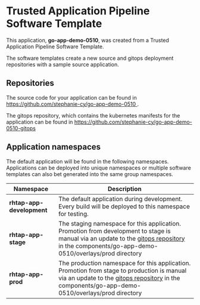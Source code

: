 # Trusted Application Pipeline Software Template

This application, **go-app-demo-0510**, was created from a Trusted Application Pipeline Software Template.

The software templates create a new source and gitops deployment repositories with a sample source application. 

## Repositories

The source code for your application can be found in [https://github.com/stephanie-cy/go-app-demo-0510 ](https://github.com/stephanie-cy/go-app-demo-0510 ).
 
The gitops repository, which contains the kubernetes manifests for the application can be found in 
[https://github.com/stephanie-cy/go-app-demo-0510-gitops ](https://github.com/stephanie-cy/go-app-demo-0510-gitops ) 

## Application namespaces 

The default application will be found in the following namespaces. Applications can be deployed into unique namespaces or multiple software templates can also bet generated into the same group namespaces.  

|  Namespace   |  Description   |  
| -------- | -------- |   
| **rhtap-app-development** | The default application during development. Every build will be deployed to this namespace for testing. | 
| **rhtap-app-stage** | The staging namespace for this application. Promotion from development to stage is manual via an update to the [gitops repository](https://github.com/stephanie-cy/go-app-demo-0510-gitops ) in the components/go-app-demo-0510/overlays/prod directory |  
| **rhtap-app-prod** | The production namespace for this application. Promotion from stage to production is manual via an update to the [gitops repository](https://github.com/stephanie-cy/go-app-demo-0510-gitops ) in the components/go-app-demo-0510/overlays/prod directory | 